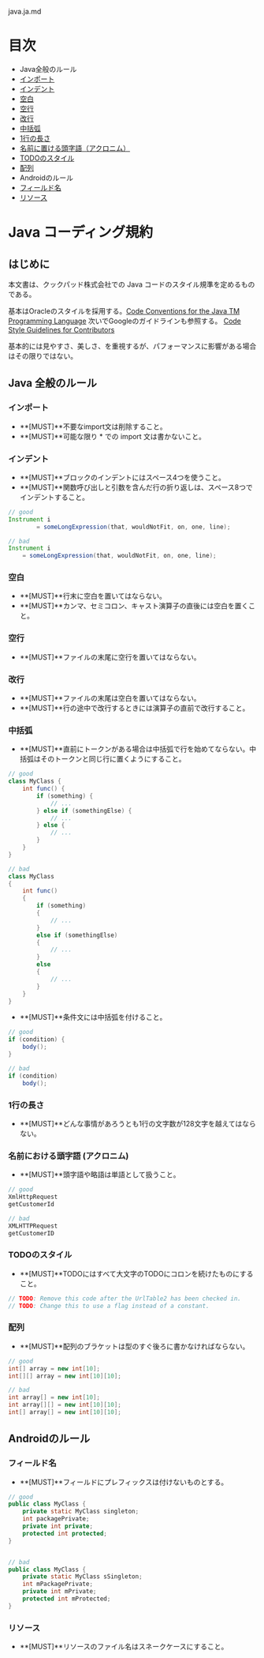 java.ja.md

# 目次

- Java全般のルール
 - [インポート](#imports)
 - [インデント](#indentation)
 - [空白](#whitespace)
 - [空行](#empty_lines)
 - [改行](#new_lines)
 - [中括弧](#braces)
 - [1行の長さ](#line_columns)
 - [名前に置ける頭字語（アクロニム）](#acronyms)
 - [TODOのスタイル](#todo)
 - [配列](#arrays)
- Androidのルール
 - [フィールド名](#field_names)
 - [リソース](#resources)


# Java コーディング規約

## はじめに

本文書は、クックパッド株式会社での Java コードのスタイル規準を定めるものである。

基本はOracleのスタイルを採用する。[Code Conventions for the Java TM Programming Language](http://www.oracle.com/technetwork/java/javase/documentation/codeconvtoc-136057.html)
次いでGoogleのガイドラインも参照する。 [Code Style Guidelines for Contributors](http://source.android.com/source/code-style.html)

基本的には見やすさ、美しさ、を重視するが、パフォーマンスに影響がある場合はその限りではない。


## Java 全般のルール

<a name="imports"></a>

### インポート

- **[MUST]**不要なimport文は削除すること。
- **[MUST]**可能な限り * での import 文は書かないこと。

<a name="indentation"></a>

### インデント

- **[MUST]**ブロックのインデントにはスペース4つを使うこと。
- **[MUST]**関数呼び出しと引数を含んだ行の折り返しは、スペース8つでインデントすること。

```java
// good
Instrument i
        = someLongExpression(that, wouldNotFit, on, one, line);

// bad
Instrument i
    = someLongExpression(that, wouldNotFit, on, one, line);
```

<a name="whitespace"></a>

### 空白

- **[MUST]**行末に空白を置いてはならない。
- **[MUST]**カンマ、セミコロン、キャスト演算子の直後には空白を置くこと。

<a name="empty_lines"></a>

### 空行

- **[MUST]**ファイルの末尾に空行を置いてはならない。

<a name="new_lines"></a>

### 改行

- **[MUST]**ファイルの末尾は空白を置いてはならない。
- **[MUST]**行の途中で改行するときには演算子の直前で改行すること。

<a name="braces"></a>

### 中括弧

- **[MUST]**直前にトークンがある場合は中括弧で行を始めてならない。中括弧はそのトークンと同じ行に置くようにすること。

```java
// good
class MyClass {
    int func() {
        if (something) {
            // ...
        } else if (somethingElse) {
            // ...
        } else {
            // ...
        }
    }
}

// bad
class MyClass
{
    int func()
    {
        if (something)
        {
            // ...
        }
        else if (somethingElse)
        {
            // ...
        }
        else
        {
            // ...
        }
    }
}
```

- **[MUST]**条件文には中括弧を付けること。

```java
// good
if (condition) {
    body();
}

// bad
if (condition)
    body();
```

<a name="line_columns"></a>

### 1行の長さ

- **[MUST]**どんな事情があろうとも1行の文字数が128文字を越えてはならない。

<a name="acronyms"></a>

### 名前における頭字語 (アクロニム)

- **[MUST]**頭字語や略語は単語として扱うこと。

```java
// good
XmlHttpRequest
getCustomerId

// bad
XMLHTTPRequest
getCustomerID
```

<a name="todo"></a>

### TODOのスタイル

- **[MUST]**TODOにはすべて大文字のTODOにコロンを続けたものにすること。

```java
// TODO: Remove this code after the UrlTable2 has been checked in.
// TODO: Change this to use a flag instead of a constant.
```

<a name="arrays"></a>

### 配列

- **[MUST]**配列のブラケットは型のすぐ後ろに書かなければならない。

```java
// good
int[] array = new int[10];
int[][] array = new int[10][10];

// bad
int array[] = new int[10];
int array[][] = new int[10][10];
int[] array[] = new int[10][10];
```

## Androidのルール

<a name="field_names"></a>

### フィールド名

- **[MUST]**フィールドにプレフィックスは付けないものとする。

```java
// good
public class MyClass {
    private static MyClass singleton;
    int packagePrivate;
    private int private;
    protected int protected;
}


// bad
public class MyClass {
    private static MyClass sSingleton;
    int mPackagePrivate;
    private int mPrivate;
    protected int mProtected;
}
```

<a name="resources"></a>

### リソース

- **[MUST]**リソースのファイル名はスネークケースにすること。
